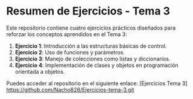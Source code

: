 # Resumen de Ejercicios - Tema 3

Este repositorio contiene cuatro ejercicios prácticos diseñados para reforzar los conceptos aprendidos en el Tema 3:

1. **Ejercicio 1**: Introducción a las estructuras básicas de control.
2. **Ejercicio 2**: Uso de funciones y parámetros.
3. **Ejercicio 3**: Manejo de colecciones como listas y diccionarios.
4. **Ejercicio 4**: Implementación de clases y objetos en programación orientada a objetos.

Puedes acceder al repositorio en el siguiente enlace: [Ejercicios Tema 3] https://github.com/Nacho828/Ejercicios-tema-3.git